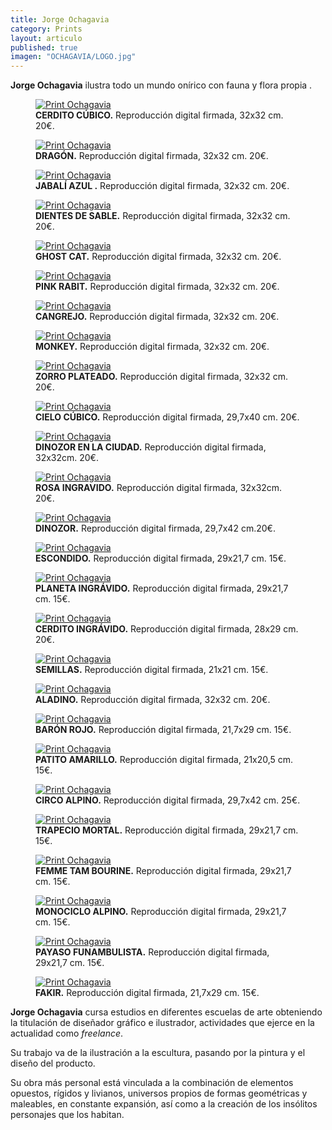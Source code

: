 ```yaml
---
title: Jorge Ochagavia
category: Prints
layout: articulo
published: true
imagen: "OCHAGAVIA/LOGO.jpg"
---
```


**Jorge Ochagavia** ilustra todo un mundo onírico con fauna y flora propia .

<div class="figure-group">
<figure>
	<a href="/images/OCHAGAVIA/CERDITO CUBICO.jpg"><img src="/images/OCHAGAVIA/CERDITO CUBICO.jpg" alt="Print Ochagavia"></a>
	<figcaption><b>CERDITO CÚBICO.</b>
	Reproducción digital firmada, 32x32 cm. 20€.</figcaption>
</figure>

<figure>
	<a href="/images/OCHAGAVIA/DRAGON.jpg"><img src="/images/OCHAGAVIA/DRAGON.jpg" alt="Print Ochagavia"></a>
	<figcaption><b>DRAGÓN.</b>
	Reproducción digital firmada, 32x32 cm. 20€.</figcaption>
</figure>

<figure>
	<a href="/images/OCHAGAVIA/JABALI AZUL.jpg"><img src="/images/OCHAGAVIA/JABALI AZUL.jpg" alt="Print Ochagavia"></a>
	<figcaption><b>JABALÍ AZUL .</b>
  Reproducción digital firmada, 32x32 cm. 20€.</figcaption>
	</figcaption>
</figure>

<figure>
	<a href="/images/OCHAGAVIA/DIENTES.jpg"><img src="/images/OCHAGAVIA/DIENTES.jpg" alt="Print Ochagavia"></a>
	<figcaption><b>DIENTES DE SABLE.</b>
	Reproducción digital firmada, 32x32 cm. 20€.</figcaption>
</figure>

<figure>
	<a href="/images/OCHAGAVIA/GHOST CAT.jpg"><img src="/images/OCHAGAVIA/GHOST CAT.jpg" alt="Print Ochagavia"></a>
	<figcaption><b>GHOST CAT.</b>
	Reproducción digital firmada, 32x32 cm. 20€.</figcaption>
</figure>

<figure>
	<a href="/images/OCHAGAVIA/PINK RABIT.jpg"><img src="/images/OCHAGAVIA/PINK RABIT.jpg" alt="Print Ochagavia"></a>
	<figcaption><b>PINK RABIT.</b>
	Reproducción digital firmada, 32x32 cm. 20€.</figcaption>
</figure>

<figure>
	<a href="/images/OCHAGAVIA/CANGREJO.jpg"><img src="/images/OCHAGAVIA/CANGREJO.jpg" alt="Print Ochagavia"></a>
	<figcaption><b>CANGREJO.</b>
	   Reproducción digital firmada, 32x32 cm. 20€.</figcaption>
</figure>

<figure>
	<a href="/images/OCHAGAVIA/MONKEY.jpg"><img src="/images/OCHAGAVIA/MONKEY.jpg" alt="Print Ochagavia"></a>
	<figcaption><b>MONKEY.</b>
	Reproducción digital firmada, 32x32 cm. 20€.</figcaption>
</figure>

<figure>
	<a href="/images/OCHAGAVIA/ZORRO PLATEADO.jpg"><img src="/images/OCHAGAVIA/ZORRO PLATEADO.jpg" alt="Print Ochagavia"></a>
	<figcaption><b>ZORRO PLATEADO.</b>
	Reproducción digital firmada, 32x32 cm. 20€.</figcaption>
</figure>

<figure>
	<a href="/images/OCHAGAVIA/CIELO CUBICO.jpg"><img src="/images/OCHAGAVIA/CIELO CUBICO.jpg" alt="Print Ochagavia"></a>
	<figcaption><b>CIELO CÚBICO.</b>
	Reproducción digital firmada, 29,7x40 cm. 20€.</figcaption>
	</figcaption>
</figure>

<figure>
	<a href="/images/OCHAGAVIA/DINOZOR EN LA CIUDAD.jpg"><img src="/images/OCHAGAVIA/DINOZOR EN LA CIUDAD.jpg" alt="Print Ochagavia"></a>
	<figcaption><b>DINOZOR EN LA CIUDAD.</b>
 Reproducción digital firmada, 32x32cm. 20€.</figcaption>
</figure>

<figure>
	<a href="/images/OCHAGAVIA/ROSA INGRAVIDO.jpg"><img src="/images/OCHAGAVIA/ROSA INGRAVIDO.jpg" alt="Print Ochagavia"></a>
	<figcaption><b>ROSA INGRAVIDO.</b>
	Reproducción digital firmada, 32x32cm. 20€.</figcaption>
</figure>

<figure>
	<a href="/images/OCHAGAVIA/DINOZOR.jpg"><img src="/images/OCHAGAVIA/DINOZOR.jpg" alt="Print Ochagavia"></a>
	<figcaption><b>DINOZOR.</b>
	Reproducción digital firmada, 29,7x42 cm.20€.</figcaption>
</figure>

<figure>
	<a href="/images/OCHAGAVIA/ESCONDIDO.jpg"><img src="/images/OCHAGAVIA/ESCONDIDO.jpg" alt="Print Ochagavia"></a>
	<figcaption><b>ESCONDIDO.</b>
Reproducción digital firmada, 29x21,7 cm. 15€.</figcaption>
</figure>

<figure>
	<a href="/images/OCHAGAVIA/PLANETA INGRAVIDO.jpg"><img src="/images/OCHAGAVIA/PLANETA INGRAVIDO.jpg" alt="Print Ochagavia"></a>
	<figcaption><b>PLANETA INGRÁVIDO.</b>
Reproducción digital firmada, 29x21,7 cm. 15€.</figcaption>
</figure>

	
<figure>
	<a href="/images/OCHAGAVIA/CERDITO INGRAVIDO.jpg"><img src="/images/OCHAGAVIA/CERDITO INGRAVIDO.jpg" alt="Print Ochagavia"></a>
	<figcaption><b>CERDITO INGRÁVIDO.</b>
	  Reproducción digital firmada, 28x29 cm. 20€.</figcaption>
</figure>

<figure>
	<a href="/images/OCHAGAVIA/SEMILLAS.jpg"><img src="/images/OCHAGAVIA/SEMILLAS.jpg" alt="Print Ochagavia"></a>
	<figcaption><b>SEMILLAS.</b>
	  Reproducción digital firmada, 21x21 cm. 15€.</figcaption>
</figure>

<figure>
	<a href="/images/OCHAGAVIA/ALADINO.jpg"><img src="/images/OCHAGAVIA/ALADINO.jpg" alt="Print Ochagavia"></a>
	<figcaption><b>ALADINO.</b>
Reproducción digital firmada, 32x32 cm. 20€.</figcaption>
</figure>

<figure>
	<a href="/images/OCHAGAVIA/BARON ROJO.jpg"><img src="/images/OCHAGAVIA/BARON ROJO.jpg" alt="Print Ochagavia"></a>
	<figcaption><b>BARÓN ROJO.</b>
	  Reproducción digital firmada, 21,7x29 cm. 15€.</figcaption>
</figure>

<figure>
	<a href="/images/OCHAGAVIA/PATITO AMARILLO.jpg"><img src="/images/OCHAGAVIA/PATITO AMARILLO.jpg" alt="Print Ochagavia"></a>
	<figcaption><b>PATITO AMARILLO.</b>
	  Reproducción digital firmada, 21x20,5 cm. 15€.</figcaption>
</figure>

<figure>
	<a href="/images/OCHAGAVIA/CIRCO ALPINO.jpg"><img src="/images/OCHAGAVIA/CIRCO ALPINO.jpg" alt="Print Ochagavia"></a>
	<figcaption><b>CIRCO ALPINO.</b>
	  Reproducción digital firmada, 29,7x42 cm. 25€.</figcaption>
</figure>


<figure>
	<a href="/images/OCHAGAVIA/TRAPECIO MORTAL.jpg"><img src="/images/OCHAGAVIA/TRAPECIO MORTAL.jpg" alt="Print Ochagavia"></a>
	<figcaption><b>TRAPECIO MORTAL.</b>
	  Reproducción digital firmada, 29x21,7 cm. 15€.</figcaption>
</figure>

<figure>
	<a href="/images/OCHAGAVIA/FEMME TAM BOURINE.jpg"><img src="/images/OCHAGAVIA/FEMME TAM BOURINE.jpg" alt="Print Ochagavia"></a>
	<figcaption><b>FEMME TAM BOURINE.</b>
	  Reproducción digital firmada, 29x21,7 cm. 15€.</figcaption>
</figure>

<figure>
	<a href="/images/OCHAGAVIA/MONOCICLO ALPINO.jpg"><img src="/images/OCHAGAVIA/MONOCICLO ALPINO.jpg" alt="Print Ochagavia"></a>
	<figcaption><b>MONOCICLO ALPINO.</b>
	  Reproducción digital firmada, 29x21,7 cm. 15€.</figcaption>
</figure>
</div>

<div class="figure-group">
<figure>
	<a href="/images/OCHAGAVIA/PAYASO FUNAMBULISTA.jpg"><img src="/images/OCHAGAVIA/PAYASO FUNAMBULISTA.jpg" alt="Print Ochagavia"></a>
	<figcaption><b>PAYASO FUNAMBULISTA.</b>
	  Reproducción digital firmada, 29x21,7 cm. 15€.</figcaption>
</figure>

<figure>
	<a href="/images/OCHAGAVIA/FAKIR.jpg"><img src="/images/OCHAGAVIA/FAKIR.jpg" alt="Print Ochagavia"></a>
	<figcaption><b>FAKIR.</b>
	  Reproducción digital firmada, 21,7x29 cm. 15€.</figcaption>
</figure>
</div>

**Jorge Ochagavia** cursa estudios en diferentes escuelas de arte obteniendo la titulación de diseñador gráfico e ilustrador, actividades que ejerce en la actualidad como _freelance_.

Su trabajo va de la ilustración a la escultura, pasando por la pintura y el diseño del producto.
 
Su obra más personal está vinculada a la combinación de elementos opuestos, rígidos y livianos, universos propios de formas geométricas y maleables, en constante expansión, así como a la creación de los insólitos personajes que los habitan.
